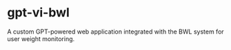 # gpt-vi-bwl
A custom GPT-powered web application integrated with the BWL system for user weight monitoring.
